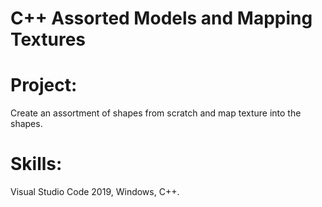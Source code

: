 # C++ Assorted Models and Mapping Textures

# Project: 
Create an assortment of shapes from scratch and map texture into the shapes.

# Skills: 
Visual Studio Code 2019, Windows, C++. 
